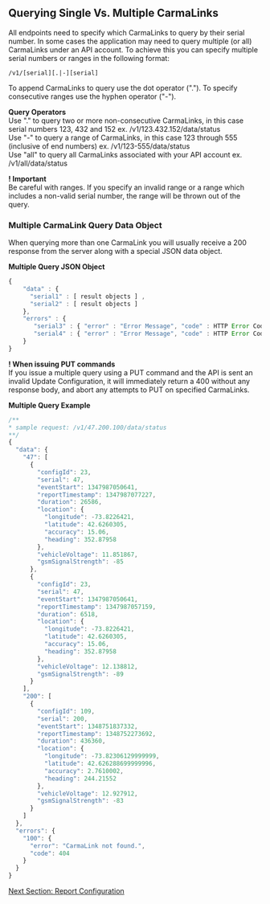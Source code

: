 <h2>Querying Single Vs. Multiple CarmaLinks</h2>  
All endpoints need to specify which CarmaLinks to query by their serial number. In some cases the application may need to query multiple (or all) CarmaLinks under an API account. To achieve this you can specify multiple serial numbers or ranges in the following format:  
  
    /v1/[serial][.|-][serial]  
  
To append CarmaLinks to query use the dot operator ("."). To specify consecutive ranges use the hyphen operator ("-").   
  
**Query Operators**  
Use "." to query two or more non-consecutive CarmaLinks, in this case serial numbers 123, 432 and 152 ex. /v1/123.432.152/data/status  
Use "-" to query a range of CarmaLinks, in this case 123 through 555 (inclusive of end numbers) ex. /v1/123-555/data/status  
Use "all" to query all CarmaLinks associated with your API account ex. /v1/all/data/status  

**! Important**  
Be careful with ranges. If you specify an invalid range or a range which includes a non-valid serial number, the range will be thrown out of the query.  
  
### Multiple CarmaLink Query Data Object  
When querying more than one CarmaLink you will usually receive a 200 response from the server along with a special JSON data object.  
  
**Multiple Query JSON Object**  
```javascript
{  
    "data" : {  
      "serial1" : [ result objects ] ,  
      "serial2" : [ result objects ]   
    },  
    "errors" : {  
       "serial3" : { "error" : "Error Message", "code" : HTTP Error Code },  
       "serial4" : { "error" : "Error Message", "code" : HTTP Error Code }  
    }  
}  
```
  
**! When issuing PUT commands**   
If you issue a multiple query using a PUT command and the API is sent an invalid Update Configuration, it will immediately return a 400 without any response body, and abort any attempts to PUT on specified CarmaLinks.  
  
**Multiple Query Example**  
```javascript
/**  
* sample request: /v1/47.200.100/data/status  
**/  
{  
  "data": {  
    "47": [  
      {  
        "configId": 23,  
        "serial": 47,  
        "eventStart": 1347987050641,  
        "reportTimestamp": 1347987077227,  
        "duration": 26586,  
        "location": {  
          "longitude": -73.8226421,  
          "latitude": 42.6260305,  
          "accuracy": 15.06,  
          "heading": 352.87958  
        },  
        "vehicleVoltage": 11.851867,  
        "gsmSignalStrength": -85  
      },  
      {  
        "configId": 23,  
        "serial": 47,  
        "eventStart": 1347987050641,  
        "reportTimestamp": 1347987057159,  
        "duration": 6518,  
        "location": {  
          "longitude": -73.8226421,  
          "latitude": 42.6260305,  
          "accuracy": 15.06,  
          "heading": 352.87958  
        },  
        "vehicleVoltage": 12.138812,  
        "gsmSignalStrength": -89  
      }  
    ],  
    "200": [  
      {  
        "configId": 109,  
        "serial": 200,  
        "eventStart": 1348751837332,  
        "reportTimestamp": 1348752273692,  
        "duration": 436360,  
        "location": {  
          "longitude": -73.82306129999999,  
          "latitude": 42.626288699999996,  
          "accuracy": 2.7610002,  
          "heading": 244.21552  
        },  
        "vehicleVoltage": 12.927912,  
        "gsmSignalStrength": -83  
      }   
    ]  
  },  
  "errors": {  
    "100": {  
      "error": "CarmaLink not found.",  
      "code": 404  
    }  
  }  
}  
```
[Next Section: Report Configuration](https://github.com/CarmaSys/CarmaLinkAPI/blob/1.5/reportConfiguration.md)
